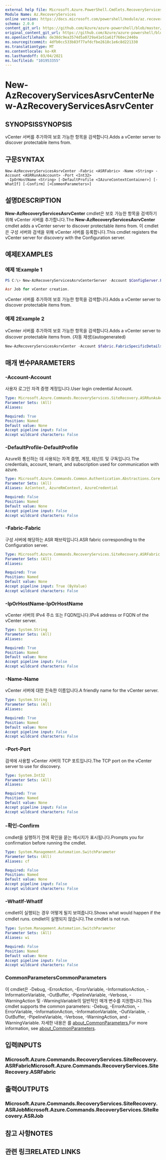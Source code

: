 ```yaml
---
external help file: Microsoft.Azure.PowerShell.Cmdlets.RecoveryServices.SiteRecovery.dll-Help.xml
Module Name: Az.RecoveryServices
online version: https://docs.microsoft.com/powershell/module/az.recoveryservices/new-azrecoveryservicesasrvcenter
schema: 2.0.0
content_git_url: https://github.com/Azure/azure-powershell/blob/master/src/RecoveryServices/RecoveryServices/help/New-AzRecoveryServicesAsrvCenter.md
original_content_git_url: https://github.com/Azure/azure-powershell/blob/master/src/RecoveryServices/RecoveryServices/help/New-AzRecoveryServicesAsrvCenter.md
ms.openlocfilehash: de38dc9ea3574d5a0729a41e51a61f760ec2440a
ms.sourcegitcommit: 4dfb0cc533b83f77afdcfbe2618c1e6c8d221330
ms.translationtype: MT
ms.contentlocale: ko-KR
ms.lasthandoff: 03/04/2021
ms.locfileid: "101953355"
---
```

# <span data-ttu-id="e5e1b-101">New-AzRecoveryServicesAsrvCenter</span><span class="sxs-lookup"><span data-stu-id="e5e1b-101">New-AzRecoveryServicesAsrvCenter</span></span>

## <span data-ttu-id="e5e1b-102">SYNOPSIS</span><span class="sxs-lookup"><span data-stu-id="e5e1b-102">SYNOPSIS</span></span>
<span data-ttu-id="e5e1b-103">vCenter 서버를 추가하여 보호 가능한 항목을 검색합니다.</span><span class="sxs-lookup"><span data-stu-id="e5e1b-103">Adds a vCenter server to discover protectable items from.</span></span>

## <span data-ttu-id="e5e1b-104">구문</span><span class="sxs-lookup"><span data-stu-id="e5e1b-104">SYNTAX</span></span>

```
New-AzRecoveryServicesAsrvCenter -Fabric <ASRFabric> -Name <String> -Account <ASRRunAsAccount> -Port <Int32>
 -IpOrHostName <String> [-DefaultProfile <IAzureContextContainer>] [-WhatIf] [-Confirm] [<CommonParameters>]
```

## <span data-ttu-id="e5e1b-105">설명</span><span class="sxs-lookup"><span data-stu-id="e5e1b-105">DESCRIPTION</span></span>
<span data-ttu-id="e5e1b-106">**New-AzRecoveryServicesAsrvCenter** cmdlet은 보호 가능한 항목을 검색하기 위해 vCenter 서버를 추가합니다.</span><span class="sxs-lookup"><span data-stu-id="e5e1b-106">The **New-AzRecoveryServicesAsrvCenter** cmdlet adds a vCenter server to discover protectable items from.</span></span> <span data-ttu-id="e5e1b-107">이 cmdlet은 구성 서버와 검색을 위해 vCenter 서버를 등록합니다.</span><span class="sxs-lookup"><span data-stu-id="e5e1b-107">This cmdlet registers the vCenter server for discovery with the Configuration server.</span></span>

## <span data-ttu-id="e5e1b-108">예제</span><span class="sxs-lookup"><span data-stu-id="e5e1b-108">EXAMPLES</span></span>

### <span data-ttu-id="e5e1b-109">예제 1</span><span class="sxs-lookup"><span data-stu-id="e5e1b-109">Example 1</span></span>
```powershell
PS C:\> New-AzRecoveryServicesAsrvCenterServer -Account $ConfigServer.FabricSpecificDetails.RunAsAccounts[1] -Fabric $ConfigServer -Name InmTest59 -Port 443 -Server 10.150.209.6

Asr Job for vCenter creation.
```

<span data-ttu-id="e5e1b-110">vCenter 서버를 추가하여 보호 가능한 항목을 검색합니다.</span><span class="sxs-lookup"><span data-stu-id="e5e1b-110">Adds a vCenter server to discover protectable items from.</span></span>

### <span data-ttu-id="e5e1b-111">예제 2</span><span class="sxs-lookup"><span data-stu-id="e5e1b-111">Example 2</span></span>

<span data-ttu-id="e5e1b-112">vCenter 서버를 추가하여 보호 가능한 항목을 검색합니다.</span><span class="sxs-lookup"><span data-stu-id="e5e1b-112">Adds a vCenter server to discover protectable items from.</span></span> <span data-ttu-id="e5e1b-113">(자동 재생)</span><span class="sxs-lookup"><span data-stu-id="e5e1b-113">(autogenerated)</span></span>

```powershell <!-- Aladdin Generated Example --> 
New-AzRecoveryServicesAsrvCenter -Account $fabric.FabricSpecificDetails.RunAsAccounts[0] -Fabric $Fabric -IpOrHostName <String> -Name 'V2VM' -Port <Int32>
```

## <span data-ttu-id="e5e1b-114">매개 변수</span><span class="sxs-lookup"><span data-stu-id="e5e1b-114">PARAMETERS</span></span>

### <span data-ttu-id="e5e1b-115">-Account</span><span class="sxs-lookup"><span data-stu-id="e5e1b-115">-Account</span></span>
<span data-ttu-id="e5e1b-116">사용자 로그인 자격 증명 계정입니다.</span><span class="sxs-lookup"><span data-stu-id="e5e1b-116">User login credential Account.</span></span>

```yaml
Type: Microsoft.Azure.Commands.RecoveryServices.SiteRecovery.ASRRunAsAccount
Parameter Sets: (All)
Aliases:

Required: True
Position: Named
Default value: None
Accept pipeline input: False
Accept wildcard characters: False
```

### <span data-ttu-id="e5e1b-117">-DefaultProfile</span><span class="sxs-lookup"><span data-stu-id="e5e1b-117">-DefaultProfile</span></span>
<span data-ttu-id="e5e1b-118">Azure와 통신하는 데 사용되는 자격 증명, 계정, 테넌트 및 구독입니다.</span><span class="sxs-lookup"><span data-stu-id="e5e1b-118">The credentials, account, tenant, and subscription used for communication with azure.</span></span>

```yaml
Type: Microsoft.Azure.Commands.Common.Authentication.Abstractions.Core.IAzureContextContainer
Parameter Sets: (All)
Aliases: AzContext, AzureRmContext, AzureCredential

Required: False
Position: Named
Default value: None
Accept pipeline input: False
Accept wildcard characters: False
```

### <span data-ttu-id="e5e1b-119">-Fabric</span><span class="sxs-lookup"><span data-stu-id="e5e1b-119">-Fabric</span></span>
<span data-ttu-id="e5e1b-120">구성 서버에 해당하는 ASR 패브릭입니다.</span><span class="sxs-lookup"><span data-stu-id="e5e1b-120">ASR fabric corresponding to the Configuration server.</span></span>

```yaml
Type: Microsoft.Azure.Commands.RecoveryServices.SiteRecovery.ASRFabric
Parameter Sets: (All)
Aliases:

Required: True
Position: Named
Default value: None
Accept pipeline input: True (ByValue)
Accept wildcard characters: False
```

### <span data-ttu-id="e5e1b-121">-IpOrHostName</span><span class="sxs-lookup"><span data-stu-id="e5e1b-121">-IpOrHostName</span></span>
<span data-ttu-id="e5e1b-122">vCenter 서버의 IPv4 주소 또는 FQDN입니다.</span><span class="sxs-lookup"><span data-stu-id="e5e1b-122">IPv4 address or FQDN of the vCenter server.</span></span>

```yaml
Type: System.String
Parameter Sets: (All)
Aliases:

Required: True
Position: Named
Default value: None
Accept pipeline input: False
Accept wildcard characters: False
```

### <span data-ttu-id="e5e1b-123">-Name</span><span class="sxs-lookup"><span data-stu-id="e5e1b-123">-Name</span></span>
<span data-ttu-id="e5e1b-124">vCenter 서버에 대한 친숙한 이름입니다.</span><span class="sxs-lookup"><span data-stu-id="e5e1b-124">A friendly name for the vCenter server.</span></span>

```yaml
Type: System.String
Parameter Sets: (All)
Aliases:

Required: True
Position: Named
Default value: None
Accept pipeline input: False
Accept wildcard characters: False
```

### <span data-ttu-id="e5e1b-125">-Port</span><span class="sxs-lookup"><span data-stu-id="e5e1b-125">-Port</span></span>
<span data-ttu-id="e5e1b-126">검색에 사용할 vCenter 서버의 TCP 포트입니다.</span><span class="sxs-lookup"><span data-stu-id="e5e1b-126">The TCP port on the vCenter server to use for discovery.</span></span>

```yaml
Type: System.Int32
Parameter Sets: (All)
Aliases:

Required: True
Position: Named
Default value: None
Accept pipeline input: False
Accept wildcard characters: False
```

### <span data-ttu-id="e5e1b-127">-확인</span><span class="sxs-lookup"><span data-stu-id="e5e1b-127">-Confirm</span></span>
<span data-ttu-id="e5e1b-128">cmdlet을 실행하기 전에 확인을 묻는 메시지가 표시됩니다.</span><span class="sxs-lookup"><span data-stu-id="e5e1b-128">Prompts you for confirmation before running the cmdlet.</span></span>

```yaml
Type: System.Management.Automation.SwitchParameter
Parameter Sets: (All)
Aliases: cf

Required: False
Position: Named
Default value: None
Accept pipeline input: False
Accept wildcard characters: False
```

### <span data-ttu-id="e5e1b-129">-WhatIf</span><span class="sxs-lookup"><span data-stu-id="e5e1b-129">-WhatIf</span></span>
<span data-ttu-id="e5e1b-130">cmdlet이 실행되는 경우 어떻게 될지 보여줍니다.</span><span class="sxs-lookup"><span data-stu-id="e5e1b-130">Shows what would happen if the cmdlet runs.</span></span>
<span data-ttu-id="e5e1b-131">cmdlet이 실행되지 않습니다.</span><span class="sxs-lookup"><span data-stu-id="e5e1b-131">The cmdlet is not run.</span></span>

```yaml
Type: System.Management.Automation.SwitchParameter
Parameter Sets: (All)
Aliases: wi

Required: False
Position: Named
Default value: None
Accept pipeline input: False
Accept wildcard characters: False
```

### <span data-ttu-id="e5e1b-132">CommonParameters</span><span class="sxs-lookup"><span data-stu-id="e5e1b-132">CommonParameters</span></span>
<span data-ttu-id="e5e1b-133">이 cmdlet은 -Debug, -ErrorAction, -ErrorVariable, -InformationAction, -InformationVariable, -OutBuffer, -PipelineVariable, -Verbose, -WarningAction 및 -WarningVariable의 일반적인 매개 변수를 지원합니다.</span><span class="sxs-lookup"><span data-stu-id="e5e1b-133">This cmdlet supports the common parameters: -Debug, -ErrorAction, -ErrorVariable, -InformationAction, -InformationVariable, -OutVariable, -OutBuffer, -PipelineVariable, -Verbose, -WarningAction, and -WarningVariable.</span></span> <span data-ttu-id="e5e1b-134">자세한 내용은 를 [about_CommonParameters.](http://go.microsoft.com/fwlink/?LinkID=113216)</span><span class="sxs-lookup"><span data-stu-id="e5e1b-134">For more information, see [about_CommonParameters](http://go.microsoft.com/fwlink/?LinkID=113216).</span></span>

## <span data-ttu-id="e5e1b-135">입력</span><span class="sxs-lookup"><span data-stu-id="e5e1b-135">INPUTS</span></span>

### <span data-ttu-id="e5e1b-136">Microsoft.Azure.Commands.RecoveryServices.SiteRecovery.ASRFabric</span><span class="sxs-lookup"><span data-stu-id="e5e1b-136">Microsoft.Azure.Commands.RecoveryServices.SiteRecovery.ASRFabric</span></span>

## <span data-ttu-id="e5e1b-137">출력</span><span class="sxs-lookup"><span data-stu-id="e5e1b-137">OUTPUTS</span></span>

### <span data-ttu-id="e5e1b-138">Microsoft.Azure.Commands.RecoveryServices.SiteRecovery.ASRJob</span><span class="sxs-lookup"><span data-stu-id="e5e1b-138">Microsoft.Azure.Commands.RecoveryServices.SiteRecovery.ASRJob</span></span>

## <span data-ttu-id="e5e1b-139">참고 사항</span><span class="sxs-lookup"><span data-stu-id="e5e1b-139">NOTES</span></span>

## <span data-ttu-id="e5e1b-140">관련 링크</span><span class="sxs-lookup"><span data-stu-id="e5e1b-140">RELATED LINKS</span></span>
